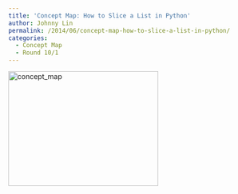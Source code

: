 ```yaml
---
title: 'Concept Map: How to Slice a List in Python'
author: Johnny Lin
permalink: /2014/06/concept-map-how-to-slice-a-list-in-python/
categories:
  - Concept Map
  - Round 10/1
---
```

[<img class="alignnone size-medium wp-image-7718" alt="concept_map" src="http://teaching.software-carpentry.org/wp-content/uploads/2014/06/concept_map1-300x230.jpg" width="300" height="230" />][1]

 [1]: http://teaching.software-carpentry.org/wp-content/uploads/2014/06/concept_map1.jpg
